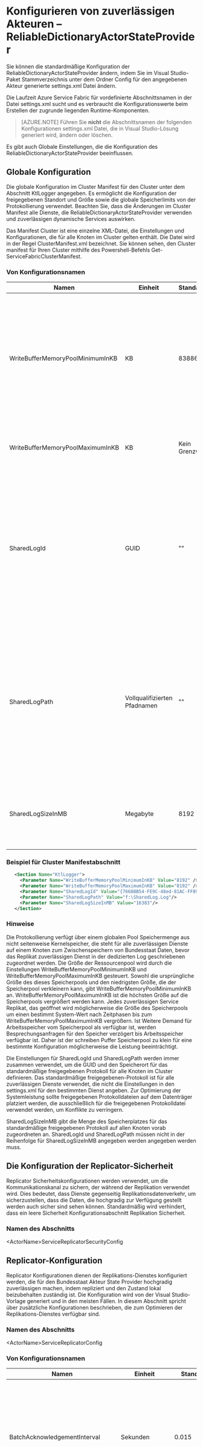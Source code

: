 <properties
   pageTitle="Übersicht über die Konfiguration von Azure Service Fabric zuverlässigen Akteuren ReliableDictionaryActorStateProvider | Microsoft Azure"
   description="Erfahren Sie Azure Service Fabric dynamische Akteuren vom Typ ReliableDictionaryActorStateProvider konfigurieren."
   services="Service-Fabric"
   documentationCenter=".net"
   authors="sumukhs"
   manager="timlt"
   editor=""/>

<tags
   ms.service="Service-Fabric"
   ms.devlang="dotnet"
   ms.topic="article"
   ms.tgt_pltfrm="NA"
   ms.workload="NA"
   ms.date="07/18/2016"
   ms.author="sumukhs"/>

# <a name="configuring-reliable-actors--reliabledictionaryactorstateprovider"></a>Konfigurieren von zuverlässigen Akteuren – ReliableDictionaryActorStateProvider
Sie können die standardmäßige Konfiguration der ReliableDictionaryActorStateProvider ändern, indem Sie im Visual Studio-Paket Stammverzeichnis unter dem Ordner Config für den angegebenen Akteur generierte settings.xml Datei ändern.

Die Laufzeit Azure Service Fabric für vordefinierte Abschnittsnamen in der Datei settings.xml sucht und es verbraucht die Konfigurationswerte beim Erstellen der zugrunde liegenden Runtime-Komponenten.

>[AZURE.NOTE] Führen Sie **nicht** die Abschnittsnamen der folgenden Konfigurationen settings.xml Datei, die in Visual Studio-Lösung generiert wird, ändern oder löschen.

Es gibt auch Globale Einstellungen, die die Konfiguration des ReliableDictionaryActorStateProvider beeinflussen.

## <a name="global-configuration"></a>Globale Konfiguration

Die globale Konfiguration im Cluster Manifest für den Cluster unter dem Abschnitt KtlLogger angegeben. Es ermöglicht die Konfiguration der freigegebenen Standort und Größe sowie die globale Speicherlimits von der Protokollierung verwendet. Beachten Sie, dass die Änderungen im Cluster Manifest alle Dienste, die ReliableDictionaryActorStateProvider verwenden und zuverlässigen dynamische Services auswirken.

Das Manifest Cluster ist eine einzelne XML-Datei, die Einstellungen und Konfigurationen, die für alle Knoten im Cluster gelten enthält. Die Datei wird in der Regel ClusterManifest.xml bezeichnet. Sie können sehen, den Cluster manifest für Ihren Cluster mithilfe des Powershell-Befehls Get-ServiceFabricClusterManifest.

### <a name="configuration-names"></a>Von Konfigurationsnamen

|Namen|Einheit|Standardwert|Hinweise|
|----|----|-------------|-------|
|WriteBufferMemoryPoolMinimumInKB|KB|8388608|Minimale Anzahl von KB im Kernelmodus für die Protokollierung schreiben Puffer Speicherpool zugewiesen werden. Diesen Speicherpool wird zum Zwischenspeichern von Statusinformationen vor dem Schreiben auf einen Datenträger verwendet.|
|WriteBufferMemoryPoolMaximumInKB|KB|Kein Grenzwert|Maximale Größe, die mit dem Schreiben die Protokollierung Speicherpool Puffer kann zunehmen.|
|SharedLogId|GUID|""|Gibt eine eindeutige GUID zum Identifizieren der standardmäßigen freigegebenen-Protokolldatei untersuchten alle zuverlässigen Dienste auf allen Knoten im Cluster, die nicht die SharedLogId in ihren bestimmten Dienstkonfiguration angeben. Wenn SharedLogId angegeben wird, muss auch SharedLogPath angegeben werden.|
|SharedLogPath|Vollqualifizierten Pfadnamen|""|Gibt den vollqualifizierten Pfad, wenn die freigegebene Protokolldatei alle zuverlässigen Dienste auf allen Knoten im Cluster verwendet, die nicht in ihrer bestimmte Dienstkonfiguration die SharedLogPath angeben. Jedoch, wenn SharedLogPath angegeben wird, muss dann SharedLogId auch angegeben werden.|
|SharedLogSizeInMB|Megabyte|8192|Gibt die Anzahl von MB Speicherplatz für den freigegebenen Log statisch zugewiesen werden. Der Wert muss 2048 oder größer sein.|

### <a name="sample-cluster-manifest-section"></a>Beispiel für Cluster Manifestabschnitt
```xml
   <Section Name="KtlLogger">
     <Parameter Name="WriteBufferMemoryPoolMinimumInKB" Value="8192" />
     <Parameter Name="WriteBufferMemoryPoolMaximumInKB" Value="8192" />
     <Parameter Name="SharedLogId" Value="{7668BB54-FE9C-48ed-81AC-FF89E60ED2EF}"/>
     <Parameter Name="SharedLogPath" Value="f:\SharedLog.Log"/>
     <Parameter Name="SharedLogSizeInMB" Value="16383"/>
   </Section>
```

### <a name="remarks"></a>Hinweise
Die Protokollierung verfügt über einem globalen Pool Speichermenge aus nicht seitenweise Kernelspeicher, die steht für alle zuverlässigen Dienste auf einem Knoten zum Zwischenspeichern von Bundesstaat Daten, bevor das Replikat zuverlässigen Dienst in der dedizierten Log geschriebenen zugeordnet werden. Die Größe der Ressourcenpool wird durch die Einstellungen WriteBufferMemoryPoolMinimumInKB und WriteBufferMemoryPoolMaximumInKB gesteuert. Sowohl die ursprüngliche Größe des dieses Speicherpools und den niedrigsten Größe, die der Speicherpool verkleinern kann, gibt WriteBufferMemoryPoolMinimumInKB an. WriteBufferMemoryPoolMaximumInKB ist die höchsten Größe auf die Speicherpools vergrößert werden kann. Jedes zuverlässigen Service Replikat, das geöffnet wird möglicherweise die Größe des Speicherpools um einen bestimmt System-Wert nach Zeitphasen bis zum WriteBufferMemoryPoolMaximumInKB vergrößern. Ist Weitere Demand für Arbeitsspeicher vom Speicherpool als verfügbar ist, werden Besprechungsanfragen für den Speicher verzögert bis Arbeitsspeicher verfügbar ist. Daher ist der schreiben Puffer Speicherpool zu klein für eine bestimmte Konfiguration möglicherweise die Leistung beeinträchtigt.

Die Einstellungen für SharedLogId und SharedLogPath werden immer zusammen verwendet, um die GUID und den Speicherort für das standardmäßige freigegebenen Protokoll für alle Knoten im Cluster definieren. Das standardmäßige freigegebenen-Protokoll ist für alle zuverlässigen Dienste verwendet, die nicht die Einstellungen in den settings.xml für den bestimmten Dienst angeben. Zur Optimierung der Systemleistung sollte freigegebenen Protokolldateien auf dem Datenträger platziert werden, die ausschließlich für die freigegebenen Protokolldatei verwendet werden, um Konflikte zu verringern.

SharedLogSizeInMB gibt die Menge des Speicherplatzes für das standardmäßige freigegebenen Protokoll auf allen Knoten vorab zugeordneten an.  SharedLogId und SharedLogPath müssen nicht in der Reihenfolge für SharedLogSizeInMB angegeben werden angegeben werden muss.

## <a name="replicator-security-configuration"></a>Die Konfiguration der Replicator-Sicherheit
Replicator Sicherheitskonfigurationen werden verwendet, um die Kommunikationskanal zu sichern, der während der Replikation verwendet wird. Dies bedeutet, dass Dienste gegenseitig Replikationsdatenverkehr, um sicherzustellen, dass die Daten, die hochgradig zur Verfügung gestellt werden auch sicher sind sehen können.
Standardmäßig wird verhindert, dass ein leere Sicherheit Konfigurationsabschnitt Replikation Sicherheit.

### <a name="section-name"></a>Namen des Abschnitts
&lt;ActorName&gt;ServiceReplicatorSecurityConfig

## <a name="replicator-configuration"></a>Replicator-Konfiguration
Replicator Konfigurationen dienen der Replikations-Dienstes konfiguriert werden, die für den Bundesstaat Akteur State Provider hochgradig zuverlässigen machen, indem repliziert und den Zustand lokal beizubehalten zuständig ist.
Die Konfiguration wird von der Visual Studio-Vorlage generiert und in den meisten Fällen. In diesem Abschnitt spricht über zusätzliche Konfigurationen beschrieben, die zum Optimieren der Replikations-Dienstes verfügbar sind.

### <a name="section-name"></a>Namen des Abschnitts
&lt;ActorName&gt;ServiceReplicatorConfig

### <a name="configuration-names"></a>Von Konfigurationsnamen

|Namen|Einheit|Standardwert|Hinweise|
|----|----|-------------|-------|
|BatchAcknowledgementInterval|Sekunden|0.015|Zeitraum, für den Hintergrund der Replikations-Dienstes bei der sekundäre wartet nach Erhalt eines Vorgangs vor dem Senden eine Bestätigung mit dem primären. Eine beliebige andere Empfangsbestätigungen für Vorgänge, die innerhalb dieses Zeitraums verarbeitet gesendet werden, werden als eine Antwort gesendet.||
|ReplicatorEndpoint|N/V|Keine standardmäßigen--erforderliche parameter|Legen Sie die IP-Adresse und den Port, die der primären/sekundären Replikations-Dienstes zur Kommunikation mit anderen Replikatoren in der Replikation verwendet wird. Dies sollte einen TCP-Ressource Endpunkt in Servicemanifests verwiesen werden. Verweisen auf [Manifestressourcen Dienst](service-fabric-service-manifest-resources.md) , um weitere Informationen zum Definieren von Endpunkt Ressourcen in Servicemanifest. |
|MaxReplicationMessageSize|Bytes|50 MB|Maximale Größe von Replikationsdaten, die in einer einzelnen Nachricht übertragen werden können.|
|MaxPrimaryReplicationQueueSize|Anzahl von Vorgängen|8192|Maximale Anzahl von Vorgängen in der primären Warteschlange. Ein Vorgang ist frei, nachdem der primären Replikations-Dienstes von allen der sekundären Vervielfältigern eine Bestätigung erhalten. Dieser Wert muss größer als 64 und eine Potenz von 2 sein.|
|MaxSecondaryReplicationQueueSize|Anzahl von Vorgängen|16384|Maximale Anzahl von Vorgängen in der Warteschlange sekundäre. Ein Vorgang ist nach dem vornehmen Zustand hochgradig verfügbar bis Beibehaltung freigegeben. Dieser Wert muss größer als 64 und eine Potenz von 2 sein.|
|CheckpointThresholdInMB|MB|200|Umfang der Platz in der Protokolldatei nach dem im Zustand geprüfte ist.|
|MaxRecordSizeInKB|KB|1024|Größten Größe der Datensätze, die der Replikations-Dienstes in das Protokoll schreiben kann. Dieser Wert muss ein Vielfaches von 4 und 16 größer sein.|
|OptimizeLogForLowerDiskUsage|Boolesch|WAHR|Der Wert true, ist das Protokoll konfiguriert werden, sodass mit eine gering gefüllte NTFS-Datei des Replikats dedizierten Protokolldatei erstellt wird. Dies verringert die tatsächliche Datenträgerspeicherplatz-Nutzung für die Datei. Der Wert false, wird die Datei mit festen Zuweisungen, erstellt, die angeben, dass die optimale Leistung schreiben.|
|SharedLogId|GUID|""|Gibt eine eindeutige Guid zum Identifizieren der freigegebenen Protokolldatei, die mit diesem Replikatssatz verwendet. Normalerweise müssen Dienste nicht diese Einstellung verwenden. Jedoch, wenn SharedLogId angegeben wird, muss dann SharedLogPath auch angegeben werden.|
|SharedLogPath|Vollqualifizierten Pfadnamen|""|Gibt den vollqualifizierten Pfad, in dem die freigegebenen Protokolldatei für dieses Replikat erstellt wird. Normalerweise müssen Dienste nicht diese Einstellung verwenden. Jedoch, wenn SharedLogPath angegeben wird, muss dann SharedLogId auch angegeben werden.|


## <a name="sample-configuration-file"></a>Beispiel-Konfigurationsdatei

```xml
<?xml version="1.0" encoding="utf-8"?>
<Settings xmlns:xsd="http://www.w3.org/2001/XMLSchema" xmlns:xsi="http://www.w3.org/2001/XMLSchema-instance" xmlns="http://schemas.microsoft.com/2011/01/fabric">
   <Section Name="MyActorServiceReplicatorConfig">
      <Parameter Name="ReplicatorEndpoint" Value="MyActorServiceReplicatorEndpoint" />
      <Parameter Name="BatchAcknowledgementInterval" Value="0.05"/>
      <Parameter Name="CheckpointThresholdInMB" Value="180" />
   </Section>
   <Section Name="MyActorServiceReplicatorSecurityConfig">
      <Parameter Name="CredentialType" Value="X509" />
      <Parameter Name="FindType" Value="FindByThumbprint" />
      <Parameter Name="FindValue" Value="9d c9 06 b1 69 dc 4f af fd 16 97 ac 78 1e 80 67 90 74 9d 2f" />
      <Parameter Name="StoreLocation" Value="LocalMachine" />
      <Parameter Name="StoreName" Value="My" />
      <Parameter Name="ProtectionLevel" Value="EncryptAndSign" />
      <Parameter Name="AllowedCommonNames" Value="My-Test-SAN1-Alice,My-Test-SAN1-Bob" />
   </Section>
</Settings>
```

## <a name="remarks"></a>Hinweise
Der Parameter BatchAcknowledgementInterval steuert Replikationswartezeit. Der Wert "0" angegeben, ergibt sich die niedrigste mögliche Wartezeit, aber Durchsatz (wie weitere Bestätigungsnachrichten gesendet und verarbeitet, jede mit weniger Empfangsbestätigungen werden müssen).
Der Wert für BatchAcknowledgementInterval größer, je höher der Replikation Gesamtdurchsatz, aber höhere Operation Wartezeit. Dies übersetzt direkt in die Wartezeit der Transaktion übermittelt.

Der Parameter CheckpointThresholdInMB steuert die Menge des Speicherplatzes, die der Replikations-Dienstes verwenden können, um Statusinformationen in dedizierten Protokolldatei des Replikats speichern. Zunehmender dies einen höheren Wert als den Standardwert möglich schnelleres neu konfiguriert Wenn eine festlegen hinzugefügt wird. Dies wird durch die teilweise Zustand Übertragung, die aufgrund der Verfügbarkeit von weitere Verlauf der Vorgänge im Protokoll stattfindet. Dies kann die Wiederherstellungszeit einer Replikation potenziell nach einem Absturz erhöhen.

Wenn Sie OptimizeForLowerDiskUsage true festlegen, wird Platz in der Protokolldatei zu viel bereitgestellt werden, damit aktive Kopien Zustandsinformationen in die Protokolldateien speichern können, während Sie inaktive Replikate weniger Speicherplatz verwendet werden. Hierdurch können weiteren Kopien auf einem Knoten hosten. Wenn Sie OptimizeForLowerDiskUsage auf False festlegen, wird die Statusinformationen schneller in die Protokolldateien geschrieben.

Die Einstellung MaxRecordSizeInKB definiert die maximale Größe eines Datensatzes, die in die Protokolldatei von der Replikations-Dienstes geschrieben werden kann. In den meisten Fällen ist 1024KB Eintrag Standardgröße optimal. Jedoch ist der Dienst größere Datenelemente Teil der Statusinformationen verursacht, müssen klicken Sie dann diesen Wert erhöht werden. Es gibt wenig Vorteile machen MaxRecordSizeInKB kleiner als 1024, da kleinere Datensätze nur zum Speicherplatz für den Eintrag kleinere verwenden. Wir erwarten, dass dieser Wert nur in Ausnahmefällen geändert werden muss.

Die Einstellungen SharedLogId und SharedLogPath immer zusammen verwendet, um einen Dienst für den Knoten ein separates freigegebenes Protokoll aus dem freigegebenen Standard-Protokoll zu verwenden. Für optimale Effizienz zu erreichen sollten möglichst viele Dienste der gleichen freigegebenen Log angeben. Freigegebene Protokolldateien sollten auf Datenträger platziert werden, die ausschließlich für die freigegebenen Protokolldatei, verwendet werden, um Bewegung Konflikte zu verringern. Wir erwarten, dass diese Werte nur in Ausnahmefällen geändert werden müssen.
